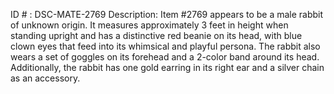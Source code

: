 ID # : DSC-MATE-2769
Description: Item #2769 appears to be a male rabbit of unknown origin. It measures approximately 3 feet in height when standing upright and has a distinctive red beanie on its head, with blue clown eyes that feed into its whimsical and playful persona. The rabbit also wears a set of goggles on its forehead and a 2-color band around its head. Additionally, the rabbit has one gold earring in its right ear and a silver chain as an accessory.